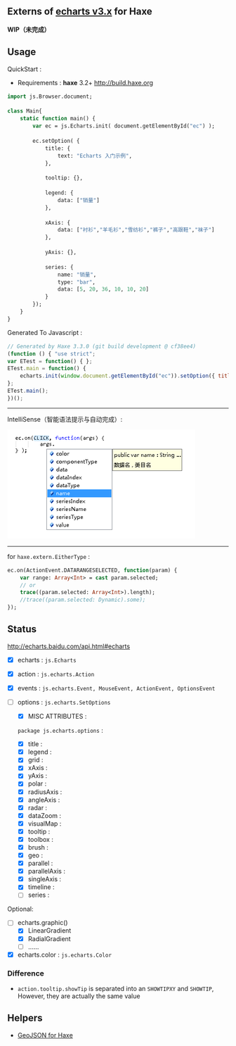 Externs of [echarts v3.x](https://github.com/ecomfe/echarts) for Haxe
-----

**WIP（未完成）**

## Usage

QuickStart :

* Requirements : **haxe** 3.2+ <http://build.haxe.org>

```haxe
import js.Browser.document;

class Main{
	static function main() {
		var ec = js.Echarts.init( document.getElementById("ec") );

		ec.setOption( {
			title: {
				text: "Echarts 入门示例",
			},

			tooltip: {},

			legend: {
				data: ["销量"]
			},

			xAxis: {
				data: ["衬衫","羊毛衫","雪纺衫","裤子","高跟鞋","袜子"]
			},

			yAxis: {},

			series: {
				name: "销量",
				type: "bar",
				data: [5, 20, 36, 10, 10, 20]
			}
		});
	}
}
```

Generated To Javascript :

```js
// Generated by Haxe 3.3.0 (git build development @ cf38ee4)
(function () { "use strict";
var ETest = function() { };
ETest.main = function() {
	echarts.init(window.document.getElementById("ec")).setOption({ title : { text : "Echarts 入门示例"}, tooltip : { }, legend : { data : ["销量"]}, xAxis : { data : ["衬衫","羊毛衫","雪纺衫","裤子","高跟鞋","袜子"]}, yAxis : { }, series : { name : "销量", type : "bar", data : [5,20,36,10,10,20]}});
};
ETest.main();
})();
```

------

IntelliSense（智能语法提示与自动完成）:

  ![IntelliSense png](www/Intellisense.png)

------

for `haxe.extern.EitherType` :

```haxe
ec.on(ActionEvent.DATARANGESELECTED, function(param) {
	var range: Array<Int> = cast param.selected;
	// or
	trace((param.selected: Array<Int>).length);
	//trace((param.selected: Dynamic).some);
});
```

## Status

<http://echarts.baidu.com/api.html#echarts>

* [x] echarts : `js.Echarts`

* [x] action : `js.echarts.Action`

* [x] events : `js.echarts.Event, MouseEvent, ActionEvent, OptionsEvent`

* [ ] options : `js.echarts.SetOptions`

  - [x] MISC ATTRIBUTES :

  `package js.echarts.options` :

  - [x] title :
  - [x] legend :
  - [x] grid :
  - [x] xAxis :
  - [x] yAxis :
  - [x] polar :
  - [x] radiusAxis :
  - [x] angleAxis :
  - [x] radar :
  - [x] dataZoom :
  - [x] visualMap :
  - [x] tooltip :
  - [x] toolbox :
  - [x] brush :
  - [x] geo :
  - [x] parallel :
  - [x] parallelAxis :
  - [x] singleAxis :
  - [x] timeline :
  - [ ] series :

Optional:

* [ ] echarts.graphic()
  - [x] LinearGradient
  - [x] RadialGradient
  - [ ] ......

* [x] echarts.color : `js.echarts.Color`

### Difference

* `action.tooltip.showTip` is separated into an `SHOWTIPXY` and `SHOWTIP`, However, they are actually the same value

## Helpers

* [GeoJSON for Haxe](https://github.com/kevinresol/geojson)